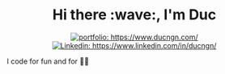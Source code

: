 <h1 align="center"> Hi there :wave:, I'm Duc </h1>

<p align="center">
<a href="https://www.ducngn.com/"><img src="https://img.shields.io/badge/Portfolio-Duc%20Nguyen-informational" alt="portfolio: https://www.ducngn.com/"></a>
<a href="https://www.linkedin.com/in/ducngn/"><img src="https://img.shields.io/badge/-Duc_Nguyen-%230077B5.svg?&style=flat&logo=linkedin&logoColor=white" alt="Linkedin: https://www.linkedin.com/in/ducngn/"></a><br />
</p>

<p> I code for fun and for 🍕🧋</p>
